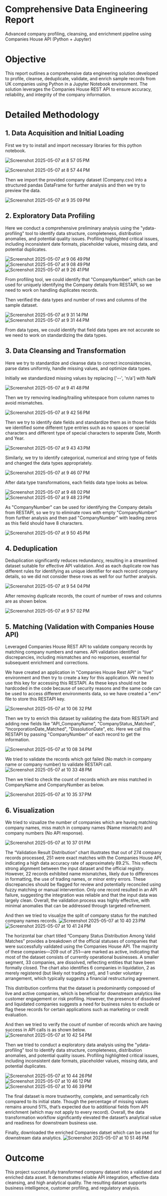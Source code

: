 # Comprehensive Data Engineering Report
Advanced company profiling, cleansing, and enrichment pipeline using Companies House API (Python + Jupyter)

# Objective
This report outlines a comprehensive data engineering solution developed to profile, cleanse, deduplicate, validate, and enrich sample records from UK companies using Python in a Jupyter Notebook environment. The solution leverages the Companies House REST API to ensure accuracy, reliability, and integrity of the company information.

# Detailed Methodology

## 1. Data Acquisition and Initial Loading
First we try to install and import necessary libraries for this python notebook.

![Screenshot 2025-05-07 at 8 57 05 PM](https://github.com/user-attachments/assets/5480a531-55f4-40e1-92fa-9f84c11bbc7b)

![Screenshot 2025-05-07 at 8 57 44 PM](https://github.com/user-attachments/assets/65ec13c5-f202-4997-b8f5-1bf8260782e1)

Then we import the provided company dataset (Company.csv) into a structured pandas DataFrame for further analysis and then we try to preview the data.

![Screenshot 2025-05-07 at 9 35 09 PM](https://github.com/user-attachments/assets/32b35b8a-f40b-40da-9a9c-1819378a7536)

## 2. Exploratory Data Profiling
Here we conduct a comprehensive preliminary analysis using the "ydata-profiling" tool to identify data structure, completeness, distribution anomalies, and potential quality issues. Profiling highlighted critical issues, including inconsistent date formats, placeholder values, missing data, and potential duplicates.

![Screenshot 2025-05-07 at 9 06 49 PM](https://github.com/user-attachments/assets/757bab55-bd8d-4ede-b43f-a39bf44c85f6)
![Screenshot 2025-05-07 at 9 08 49 PM](https://github.com/user-attachments/assets/dd967b3c-f344-4916-b147-893f852c0847)
![Screenshot 2025-05-07 at 9 26 41 PM](https://github.com/user-attachments/assets/4c12b210-3113-4e08-8166-e614a172c152)

From profiling tool, we could identify that "CompanyNumber", which can be used for uniquely identifying the Company details from RESTAPI, so we need to work on handling duplicates records. 

Then verified the data types and number of rows and columns of the sample dataset.

![Screenshot 2025-05-07 at 9 31 14 PM](https://github.com/user-attachments/assets/dc4891c3-6bf0-477c-a4d4-186b64029383)
![Screenshot 2025-05-07 at 9 31 44 PM](https://github.com/user-attachments/assets/6d4f36f1-3466-4af8-9598-d259ca28fd5c)

From data types, we could identify that field data types are not accurate so we need to work on standardizing the data types.

## 3. Data Cleansing and Transformation
Here we try to standardize and cleanse data to correct inconsistencies, parse dates uniformly, handle missing values, and optimize data types.

Initially we standardized missing values by replacing ['--', 'n/a'] with NaN

![Screenshot 2025-05-07 at 9 41 48 PM](https://github.com/user-attachments/assets/f6aa8cc5-67d8-4ab8-99d3-3c4403495fcb)

Then we try removing leading/trailing whitespace from column names to avoid mismatches.

![Screenshot 2025-05-07 at 9 42 56 PM](https://github.com/user-attachments/assets/679f3cd6-fede-433b-9e86-4a31ce85aa52)

Then we try to identify date fields and standardize them as in those fields we identified some different type entries such as no spaces or special characters and different type of special characters to seperate Date, Month and Year.

![Screenshot 2025-05-07 at 9 43 43 PM](https://github.com/user-attachments/assets/6161c866-0c0a-4851-ac91-9b403664fa83)

Similarly, we try to identify categorical, numerical and string type of fields and changed the data types appropriately.

![Screenshot 2025-05-07 at 9 46 07 PM](https://github.com/user-attachments/assets/abd7d185-ae22-4e69-a399-b855e60e7b4f)

After data type transformations, each fields data type looks as below.

![Screenshot 2025-05-07 at 9 48 02 PM](https://github.com/user-attachments/assets/5f19ffcf-c9eb-443a-817f-c13a499b0777)
![Screenshot 2025-05-07 at 9 48 23 PM](https://github.com/user-attachments/assets/124ed2f9-c931-4510-92f6-f07041bd5b57)

As "CompanyNumber" can be used for identifying the Company details from RESTAPI, so we try to eliminate rows with empty "CompanyNumber" from further analysis and then pad "CompanyNumber" with leading zeros as this field should have 8 characters. 

![Screenshot 2025-05-07 at 9 50 45 PM](https://github.com/user-attachments/assets/73961497-b05f-439c-9a95-0bfe4e7d6c5d)

## 4. Deduplication
Deduplication significantly reduces redundancy, resulting in a streamlined dataset suitable for effective API validation. And as each duplicate row has different rules for identifying as unique identifier for each record company details, so we did not consider these rows as well for our further analysis.

![Screenshot 2025-05-07 at 9 54 04 PM](https://github.com/user-attachments/assets/8e1dcbea-16b7-4091-a58d-8dac8571f534)

After removing duplicate records, the count of number of rows and columns are as shown below.

![Screenshot 2025-05-07 at 9 57 02 PM](https://github.com/user-attachments/assets/b3a41196-79e6-41ec-a5d0-cc65de1bf73c)

## 5. Matching (Validation with Companies House API)
Leveraged Companies House REST API to validate company records by matching company numbers and names. API validation identified discrepancies, including mismatches and no responses, essential for subsequent enrichment and corrections.

We have created an application in "Companies House Rest API" in "live" environment and then try to create a key for this application. We need to use this key for accessing this RESTAPI. As these keys should not be hardcoded in the code because of security reasons and the same code can be used to access different environments data, so we have created a ".env" file to store this RESTAPI key.

![Screenshot 2025-05-07 at 10 06 32 PM](https://github.com/user-attachments/assets/fe3e35f6-6f12-42fb-95c3-4b526620094a)

Then we try to enrich this dataset by validating the data from RESTAPI and adding new fields like "API_CompanyName", "CompanyStatus_Matched", "IncorporationDate_Matched", "DissolutionDate", etc.
Here we call this RESTAPI by passing "CompanyNumber" of each record to get the information.

![Screenshot 2025-05-07 at 10 08 34 PM](https://github.com/user-attachments/assets/fb27d106-4727-45b9-a91e-888363b44858)

We tried to validate the records which got failed (No match in company name or company number) to validate RESTAPI call.
![Screenshot 2025-05-07 at 10 33 48 PM](https://github.com/user-attachments/assets/d37722d0-c1f2-456d-ab16-3985329ef559)

Then we tried to check the count of records which are miss matched in CompanyName and CompanyNumber as below.

![Screenshot 2025-05-07 at 10 35 37 PM](https://github.com/user-attachments/assets/bf62e31d-9e77-4ddc-b682-43ea66c03a86)

## 6. Visualization

We tried to vizualize the number of companies which are having matching company names, miss match in company names (Name mismatch) and company numbers (No API response).

![Screenshot 2025-05-07 at 10 37 01 PM](https://github.com/user-attachments/assets/8ed959a7-8fe8-442c-945c-616579444ffb)

The “Validation Result Distribution” chart illustrates that out of 274 company records processed, 251 were exact matches with the Companies House API, indicating a high data accuracy rate of approximately 89.2%. This reflects strong alignment between the input dataset and the official registry. However, 22 records exhibited name mismatches, likely due to differences in formatting, the use of trading names, or minor entry errors. These discrepancies should be flagged for review and potentially reconciled using fuzzy matching or manual intervention. Only one record resulted in an API failure, suggesting the integration was reliable and that the input data was largely clean. Overall, the validation process was highly effective, with minimal anomalies that can be addressed through targeted refinement.

And then we tried to visualize the split of company status for the matched company names records.
![Screenshot 2025-05-07 at 10 40 23 PM](https://github.com/user-attachments/assets/a14a423c-2f2c-44ff-b3bb-81ce8d658d99)
![Screenshot 2025-05-07 at 10 41 24 PM](https://github.com/user-attachments/assets/82de3401-1727-4f7c-a5ab-ae57f8e2cbc2)

The horizontal bar chart titled “Company Status Distribution Among Valid Matches” provides a breakdown of the official statuses of companies that were successfully validated using the Companies House API. The majority of these companies—209 out of 251—are marked as active, indicating that most of the dataset consists of currently operational businesses. A smaller segment, 33 companies, are dissolved, reflecting entities that have been formally closed. The chart also identifies 6 companies in liquidation, 2 as merely registered (but likely not trading yet), and 1 under voluntary arrangement, which typically suggests a financial restructuring agreement.

This distribution confirms that the dataset is predominantly composed of live and active companies, which is beneficial for downstream analytics like customer engagement or risk profiling. However, the presence of dissolved and liquidated companies suggests a need for business rules to exclude or flag these records for certain applications such as marketing or credit evaluation.

And then we tried to verify the count of number of records which are having success in API calls is as shown below.
![Screenshot 2025-05-07 at 10 42 54 PM](https://github.com/user-attachments/assets/66183602-6fbe-454c-8df2-0c6173fc0000)

Then we tried to conduct a exploratory data analysis using the "ydata-profiling" tool to identify data structure, completeness, distribution anomalies, and potential quality issues. Profiling highlighted critical issues, including inconsistent date formats, placeholder values, missing data, and potential duplicates.

![Screenshot 2025-05-07 at 10 44 26 PM](https://github.com/user-attachments/assets/8c88582b-2662-4c86-8463-092fb7f9026f)
![Screenshot 2025-05-07 at 10 46 12 PM](https://github.com/user-attachments/assets/4ab6e3a7-91bc-4694-8abe-ddc8e9b09cc8)
![Screenshot 2025-05-07 at 10 46 39 PM](https://github.com/user-attachments/assets/2610a051-c1af-4582-a92d-4e60c198085d)

The final dataset is more trustworthy, complete, and semantically rich compared to its initial state. Though the percentage of missing values remains around 51%, that’s expected due to additional fields from API enrichment (which may not apply to every record). Overall, the data transformation workflow significantly elevated the dataset’s analytical value and readiness for downstream business use.

Finally, downloaded the enriched Companies datset which can be used for downstream data analytics.
![Screenshot 2025-05-07 at 10 51 46 PM](https://github.com/user-attachments/assets/31431fc7-0f97-4ff2-8fc4-4eafa046c690)

# Outcome

This project successfully transformed company dataset into a validated and enriched data asset. It demonstrates reliable API integration, effective data cleansing, and high analytical quality. The resulting dataset supports business intelligence, customer profiling, and regulatory analysis.













